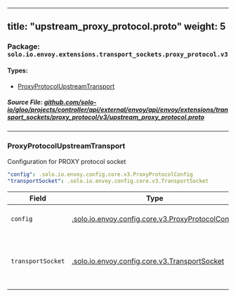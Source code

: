 
---
title: "upstream_proxy_protocol.proto"
weight: 5
---

<!-- Code generated by solo-kit. DO NOT EDIT. -->


### Package: `solo.io.envoy.extensions.transport_sockets.proxy_protocol.v3` 
#### Types:


- [ProxyProtocolUpstreamTransport](#proxyprotocolupstreamtransport)
  



##### Source File: [github.com/solo-io/gloo/projects/controller/api/external/envoy/api/envoy/extensions/transport_sockets/proxy_protocol/v3/upstream_proxy_protocol.proto](https://github.com/solo-io/gloo/blob/master/projects/controller/api/external/envoy/api/envoy/extensions/transport_sockets/proxy_protocol/v3/upstream_proxy_protocol.proto)





---
### ProxyProtocolUpstreamTransport

 
Configuration for PROXY protocol socket

```yaml
"config": .solo.io.envoy.config.core.v3.ProxyProtocolConfig
"transportSocket": .solo.io.envoy.config.core.v3.TransportSocket

```

| Field | Type | Description |
| ----- | ---- | ----------- | 
| `config` | [.solo.io.envoy.config.core.v3.ProxyProtocolConfig](../../../../../../../config/core/v3/proxy_protocol.proto.sk/#proxyprotocolconfig) | The PROXY protocol settings. |
| `transportSocket` | [.solo.io.envoy.config.core.v3.TransportSocket](../../../../../../../config/core/v3/base.proto.sk/#transportsocket) | The underlying transport socket being wrapped. |





<!-- Start of HubSpot Embed Code -->
<script type="text/javascript" id="hs-script-loader" async defer src="//js.hs-scripts.com/5130874.js"></script>
<!-- End of HubSpot Embed Code -->
